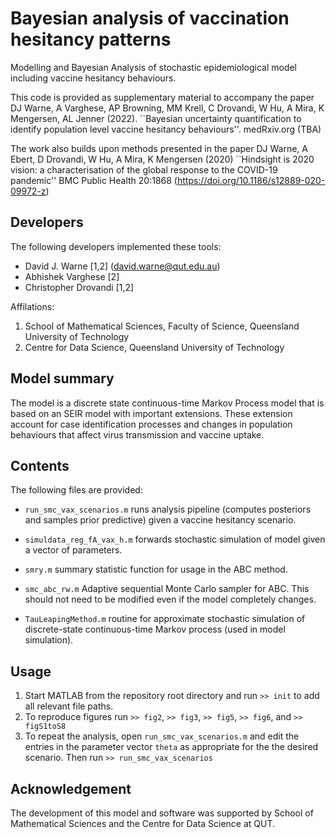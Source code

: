 # Bayesian analysis of vaccination hesitancy patterns
Modelling and Bayesian Analysis of stochastic epidemiological model including vaccine hesitancy behaviours. 

This code is provided as supplementary material to accompany the paper DJ Warne, A Varghese, AP Browning, MM Krell, C Drovandi, W Hu, A Mira, K Mengersen, AL Jenner (2022). ``Bayesian uncertainty quantification to identify population level vaccine hesitancy behaviours''. medRxiv.org (TBA)

The work also builds upon methods presented in the paper DJ Warne, A Ebert, D Drovandi, W Hu, A Mira, K Mengersen (2020) ``Hindsight is 2020 vision: a characterisation of the global response to the COVID-19 pandemic'' BMC Public Health 20:1868 (https://doi.org/10.1186/s12889-020-09972-z)

## Developers

 The following developers implemented these tools:

 - David J. Warne [1,2] (david.warne@qut.edu.au)
 - Abhishek Varghese [2] 
 - Christopher Drovandi [1,2]

 Affilations:

   1. School of Mathematical Sciences, Faculty of Science, Queensland University of Technology
   2. Centre for Data Science, Queensland University of Technology


## Model summary
The model is a discrete state continuous-time Markov Process model that is based on an SEIR model with important extensions. These extension account for case identification processes and changes in population behaviours that affect virus transmission and vaccine uptake.

## Contents

The following files are provided:

* `run_smc_vax_scenarios.m` runs analysis pipeline (computes posteriors and samples prior predictive) given a vaccine hesitancy scenario.

* `simuldata_reg_fA_vax_h.m` forwards stochastic simulation of model given a vector of parameters.

* `smry.m` summary statistic function for usage in the ABC method.

* `smc_abc_rw.m` Adaptive sequential Monte Carlo sampler for ABC. This should not need to be modified even if the model completely changes.

* `TauLeapingMethod.m` routine for approximate stochastic simulation of discrete-state continuous-time Markov process (used in model simulation).

## Usage

1. Start MATLAB from the repository root directory and run `>> init` to add all relevant file paths.
2. To reproduce figures run `>> fig2`, `>> fig3`, `>> fig5`, `>> fig6`, and `>> figS1toS8`
3. To repeat the analysis, open `run_smc_vax_scenarios.m` and edit the entries in the parameter vector `theta` as appropriate for the the desired scenario. Then run `>> run_smc_vax_scenarios`

## Acknowledgement
The development of this model and software was supported by School of Mathematical Sciences and the Centre for Data Science at QUT.

